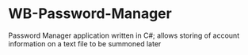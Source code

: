 # WB-Password-Manager
Password Manager application written in C#; allows storing of account information on a text file to be summoned later

